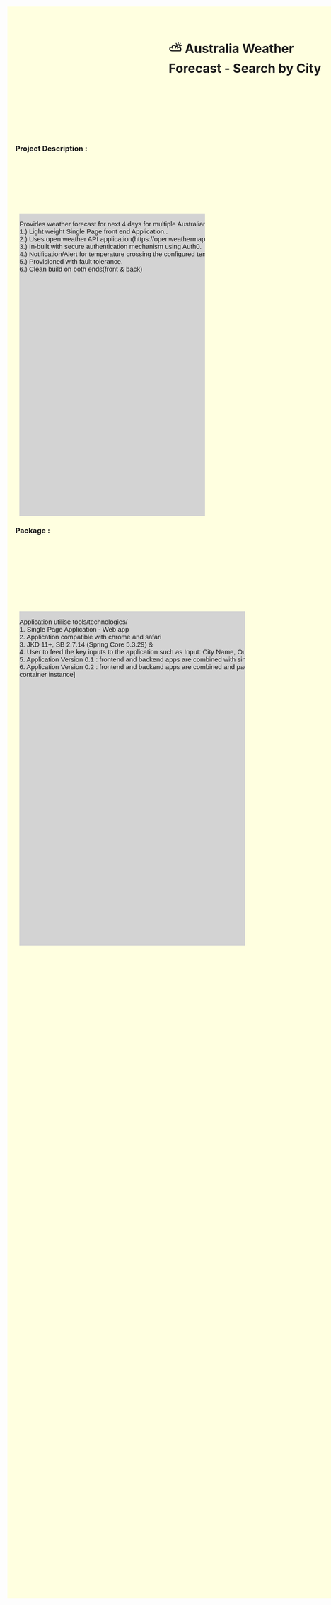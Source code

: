<div id="container-home" style="position:absolute;width:95%;height:90%;background:lightyellow;">
    <div id="container-header" style="position:absolute;width:40%;height:3%;top:1%;left:40%;">
            <h1> &#9925; Australia Weather Forecast - Search by City </h1>
    </div>
    <div id="container-title1" style="position:absolute;width:40%;height:3%;top:8%;left:2%;">
        <h3> Project Description : </h3>
    </div>
        <div id="container-para1" style="position:absolute;width:46%;height:19%;top:13%;left:3%;background:lightgray">
            <pre align="left" style="font-size:15px;font-family: Verdana, Geneva, Tahoma, sans-serif;">
Provides weather forecast for next 4 days for multiple Australian cities. It has a set of features,
1.) Light weight Single Page front end Application..
2.) Uses open weather API application(https://openweathermap.org/) as source feed system
3.) In-built with secure authentication mechanism using Auth0.
4.) Notification/Alert for temperature crossing the configured temperature limit during hot season.
5.) Provisioned with fault tolerance. 
6.) Clean build on both ends(front & back)
            </pre>
        </div>
    <div id="container-title1" style="position:absolute;width:40%;height:3%;top:32%;left:2%;">
        <h3> Package : </h3>
    </div>
    <div id="container-para1" style="position:absolute;width:56%;height:21%;top:38%;left:3%;background:lightgray">
        <pre align="left" style="font-size:15px;font-family: Verdana, Geneva, Tahoma, sans-serif;">
Application utilise tools/technologies/
1. Single Page Application - Web app
2. Application compatible with chrome and safari
3. JKD 11+, SB 2.7.14 (Spring Core 5.3.29) &
4. User to feed the key inputs to the application such as Input: City Name, Output: Weather Summary, Min Temp, Max Temp.
5. Application Version 0.1 : frontend and backend apps are combined with single pack jar [standalone app]
6. Application Version 0.2 : frontend and backend apps are combined and packed with docker instance [standalone
container instance]
                </pre>
    </div>
</div>
